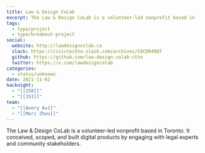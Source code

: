 ```yaml
---
title: Law & Design CoLab
excerpt: The Law & Design CoLab is a volunteer-led nonprofit based in Toronto. It conceived, scoped, and built digital products by engaging with legal experts and community stakeholders.
tags:
  - type/project
  - type/breakout-project
social:
  website: http://lawdesigncolab.ca
  slack: https://civictechto.slack.com/archives/C8CDR49QT
  github: https://github.com/law-design-colab-ctto
  twitter: https://x.com/lawdesigncolab
categories:
  - status/unknown
date: 2021-11-02
hacknight:
  - "[[258]]"
  - "[[151]]"
team:
  - "[[Avery Au]]"
  - "[[Mari Zhou]]"
---
```

The Law & Design CoLab is a volunteer-led nonprofit based in Toronto. It conceived, scoped, and built digital products by engaging with legal experts and community stakeholders.